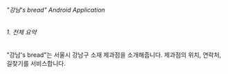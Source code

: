 ###### "강남's bread" Android Application
###### 1. 전체 요약
"강남's bread"는 서울시 강남구 소재 제과점을 소개해줍니다. 제과점의 위치, 연락처, 길찾기를 서비스합니다.
